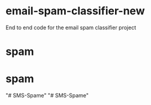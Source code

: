 # email-spam-classifier-new
End to end code for the email spam classifier project
# spam
# spam
"# SMS-Spame" 
"# SMS-Spame" 

